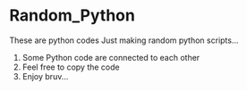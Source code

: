 # Random_Python
These are python codes
Just making random python scripts...
1. Some Python code are connected to each other 
2. Feel free to copy the code
3. Enjoy bruv...